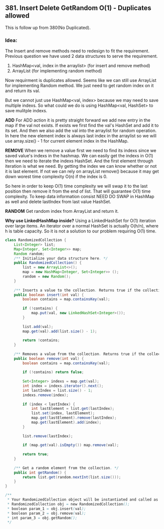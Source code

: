 ## 381. Insert Delete GetRandom O(1) - Duplicates allowed

This is follow up from 380(No Duplicated). 

### Idea:
The Insert and remove methods need to redesign to fit the requirement. Previous question we have used 2 data structures to serve the requirement. 
1) HashMap<val, index in the arraylist> (for insert and remove method)
2) ArrayList (for implementing random method)


Now requirment is duplicates allowed.
Seems like we can still use ArrayList for implementing Random method. We just need to get random index on it and return its val.

But we cannot just use HashMap<val, index> because we may need to save multiple indexs. So what could we do is using HashMap<val, HashSet> to save mulitple indexs.

**ADD**
For ADD action it is pretty straight forward we add new entry in the map if the val not exists.
If exists we first find the val's HashSet and add it to its set.
And then we also add the val into the arraylist for random operation. In here the new element index is always last index in the arraylist so we will use array.size() - 1 for current element index in the HashMap.

**REMOVE**
When we remove a value first we need to find its indexs since we saved value's indexs in the hashmap. We can easily get the indexs in O(1) then we need to iterate the indexs HashSet. And the first element through iteration is what we need.
By getting the index we can know whether or not it is last element. If not we can rely on arrayList remove() because it may get down worest time complexity O(n) if the index is 0. 

So here in order to keep O(1) time complexity we will swap it to the last position then remove it from the end of list. That will guarantee O(1) time complexity. To keep data information consist NEED DO SWAP in HashMap as well and delete lastIndex from last value HashSet.

**RANDOM**
Get random index from ArrayList and return it.


**Why use LinkedHashMap inside?**
Using a LinkedHashSet for O(1) iteration over large items. An iterator over a normal HashSet is actually O(h/n), where h is table capacity. So it is not a solution to our problem requiring O(1) time.

```java
class RandomizedCollection {
    List<Integer> list;
    Map<Integer, Set<Integer>> map;
    Random random;
    /** Initialize your data structure here. */
    public RandomizedCollection() {
        list = new ArrayList<>();
        map = new HashMap<Integer, Set<Integer>> ();
        random = new Random();
    }
    
    /** Inserts a value to the collection. Returns true if the collection did not already contain the specified element. */
    public boolean insert(int val) {
        boolean contains = map.containsKey(val);
        
        if (!contains) {
            map.put(val, new LinkedHashSet<Integer>());            
        }
        
        list.add(val);
        map.get(val).add(list.size() - 1);
        
        return !contains;
    }
    
    /** Removes a value from the collection. Returns true if the collection contained the specified element. */
    public boolean remove(int val) {
        boolean contains = map.containsKey(val);
        
        if (!contains) return false;
        
        Set<Integer> indexs = map.get(val);
        int index = indexs.iterator().next();
        int lastIndex = list.size() - 1;
        indexs.remove(index);
        
        if (index < lastIndex) {
            int lastElement = list.get(lastIndex);
            list.set(index, lastElement);
            map.get(lastElement).remove(lastIndex);
            map.get(lastElement).add(index);
        }
        
        list.remove(lastIndex);
        
        if (map.get(val).isEmpty()) map.remove(val);
        
        return true;
    }
    
    /** Get a random element from the collection. */
    public int getRandom() {
        return list.get(random.nextInt(list.size()));
    }
}

/**
 * Your RandomizedCollection object will be instantiated and called as such:
 * RandomizedCollection obj = new RandomizedCollection();
 * boolean param_1 = obj.insert(val);
 * boolean param_2 = obj.remove(val);
 * int param_3 = obj.getRandom();
 */
 ```
